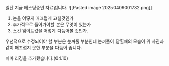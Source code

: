 일단 지금 테스팅중인 자료입니다.
![[Pasted image 20250409001732.png]]

1. 눈을 어떻게 매끄럽게 고칠것인가
2. 추가적으로 들어가야할 본은 무엇이 있는가
3. 스킨 웨이트값을 어떻게 다듬어볼 것인가.

우선적으로 수정되어야 할 부분은 눈꺼풀 부분인데 눈꺼풀이 닫힐때의 모습이 위 사진과 같이 매끄럽지 못한 부분을 다듬어 줍니다.

치마 리깅을 추가했습니다.(04.10)

